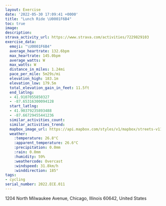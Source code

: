 ```yaml
---
layout: Exercise
date: '2022-05-30 17:09:41 +0000'
title: "Lunch Ride \U0001F6B4"
toc: true
image:
description:
strava_activity_url: https://www.strava.com/activities/7229829103
exercise_data:
  emoji: "\U0001F6B4"
  average_heartrate: 132.6bpm
  max_heartrate: 145.0bpm
  average_watts: W
  max_watts: W
  distance_in_miles: 1.24mi
  pace_per_mile: 5m29s/mi
  elevation_high: 183.1m
  elevation_low: 179.5m
  total_elevation_gain_in_feet: 11.5ft
  end_latlng:
  - 41.9107055850327
  - -87.65316300094128
  start_latlng:
  - 41.90379235893488
  - -87.66729455441236
  similar_activities_count:
  similar_activities_trend:
  mapbox_image_url: https://api.mapbox.com/styles/v1/mapbox/streets-v11/static/path-5+787af2-1.0(uiw~FroavOgAJoBJaCFkJHwADaJD_D%3Fw%40COGCOCq%40BsAAuC%40_DE%7DBBo%40IgCAaCBq%40AwEIiQEcD%40qDC%7DDIsGOYAa%40HmBAcALi%40%60%40K%40CYK),pin-s-s+e5b22e(-87.6673,41.90379),pin-s-f+89ae00(-87.65316999999999,41.910700000000006)/auto/800x800?access_token=pk.eyJ1Ijoiam9zaGJlY2ttYW4iLCJhIjoiY205eWR2aDd1MWZ6djJrbXc4a3M0bWZleiJ9.XiG9OWkNcZk2QzjJbxLB4A
  weather:
    :temperature: 26.8°C
    :apparent_temperature: 26.6°C
    :precipitation: 0.0mm
    :rain: 0.0mm
    :humidity: 59%
    :weathercode: Overcast
    :windspeed: 31.8km/h
    :winddirection: 185°
tags:
- cycling
serial_number: 2022.ECE.011
---
```

1204 North Milwaukee Avenue, Chicago, Illinois 60642, United States
